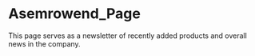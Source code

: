 # Asemrowend_Page
This page serves as a newsletter of recently added products and overall news in the company.